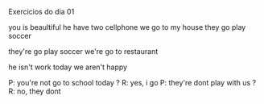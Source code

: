 
Exercicios do dia 01

you is beaultiful
he have two cellphone
we go to my house
they go play soccer

they're go play soccer
we're go to restaurant


he isn't work today
we aren't happy

P: you're not go to school today ? R: yes, i go
P: they're dont play with us ? R: no, they dont